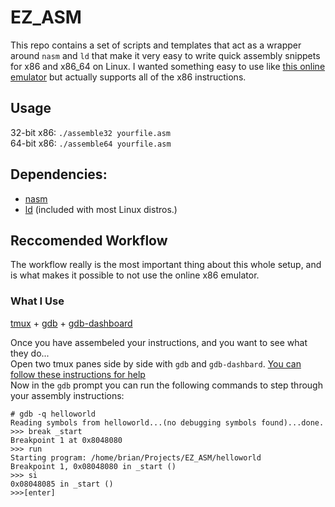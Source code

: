 # EZ_ASM
This repo contains a set of scripts and templates that act as a wrapper around `nasm` and `ld` that make it very easy to write quick assembly snippets for x86 and x86_64 on Linux. I wanted something easy to use like [this online emulator](http://carlosrafaelgn.com.br/asm86/) but actually supports all of the x86 instructions. 

## Usage
32-bit x86: `./assemble32 yourfile.asm`   
64-bit x86: `./assemble64 yourfile.asm`

## Dependencies: 
* [nasm](http://www.nasm.us/)  
* [ld](https://en.wikipedia.org/wiki/GNU_linker) (included with most Linux distros.)

## Reccomended Workflow
The workflow really is the most important thing about this whole setup, and is what makes it possible to not use the online x86 emulator.

### What I Use
[tmux](https://github.com/tmux/tmux/wiki) + [gdb](https://www.gnu.org/software/gdb/) + [gdb-dashboard](https://github.com/cyrus-and/gdb-dashboard#gdb-dashboard)  

Once you have assembeled your instructions, and you want to see what they do...  
Open two tmux panes side by side with `gdb` and `gdb-dashbard`. [You can follow these instructions for help](https://github.com/cyrus-and/gdb-dashboard#display-the-whole-dashboard-in-another-terminal)  
Now in the `gdb` prompt you can run the following commands to step through your assembly instructions:  
```
# gdb -q helloworld  
Reading symbols from helloworld...(no debugging symbols found)...done. 
>>> break _start
Breakpoint 1 at 0x8048080
>>> run                                                                                                   
Starting program: /home/brian/Projects/EZ_ASM/helloworld
Breakpoint 1, 0x08048080 in _start ()
>>> si
0x08048085 in _start ()
>>>[enter]
```

